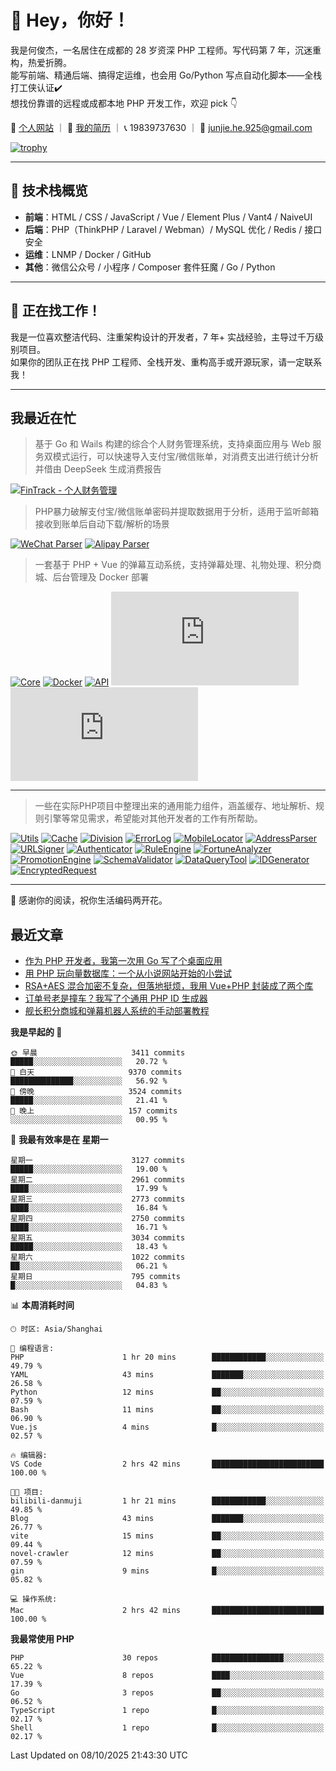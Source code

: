 # 👋 Hey，你好！

我是何俊杰，一名居住在成都的 28 岁资深 PHP 工程师。写代码第 7 年，沉迷重构，热爱折腾。  
能写前端、精通后端、搞得定运维，也会用 Go/Python 写点自动化脚本——全栈打工侠认证✔️  
想找份靠谱的远程或成都本地 PHP 开发工作，欢迎 pick 👇

📄 [个人网站](https://hejunjie.life) ｜ 📄 [我的简历](https://hejunjie.life/docx/%E7%AE%80%E5%8E%8620250406.pdf) ｜ 📞 19839737630 ｜ 📮 junjie.he.925@gmail.com

[![trophy](https://github-profile-trophy.vercel.app/?username=zxc7563598&title=MultiLanguage,Commits,PullRequest,Stars,Experience,Repositories,Followers,Issues)](https://hejunjie.life)

---

## 🚀 技术栈概览

- **前端**：HTML / CSS / JavaScript / Vue / Element Plus / Vant4 / NaiveUI  
- **后端**：PHP（ThinkPHP / Laravel / Webman）/ MySQL 优化 / Redis / 接口安全  
- **运维**：LNMP / Docker / GitHub  
- **其他**：微信公众号 / 小程序 / Composer 套件狂魔 / Go / Python

---

## 📢 正在找工作！

我是一位喜欢整洁代码、注重架构设计的开发者，7 年+ 实战经验，主导过千万级别项目。  
如果你的团队正在找 PHP 工程师、全栈开发、重构高手或开源玩家，请一定联系我！

---

## 我最近在忙

> 基于 Go 和 Wails 构建的综合个人财务管理系统，支持桌面应用与 Web 服务双模式运行，可以快速导入支付宝/微信账单，对消费支出进行统计分析并借由 DeepSeek 生成消费报告

[![FinTrack - 个人财务管理](https://img.shields.io/badge/FinTrack-个人财务管理-0078D7?style=for-the-badge&logo=symantec)](https://github.com/zxc7563598/fintrack-backend)

> PHP暴力破解支付宝/微信账单密码并提取数据用于分析，适用于监听邮箱接收到账单后自动下载/解析的场景

[![WeChat Parser](https://img.shields.io/badge/php--wechat--bill--parser-微信账单解析器-7bb32e?style=for-the-badge&logo=wechat)](https://github.com/zxc7563598/php-wechat-bill-parser)
[![Alipay Parser](https://img.shields.io/badge/php--alipay--bill--parser-支付宝账单解析器-1677ff?style=for-the-badge&logo=alipay)](https://github.com/zxc7563598/php-alipay-bill-parser)

> 一套基于 PHP + Vue 的弹幕互动系统，支持弹幕处理、礼物处理、积分商城、后台管理及 Docker 部署

[![Core](https://img.shields.io/badge/php--bilibili--danmu--core-B站交互核心模块-blueviolet?style=for-the-badge&logo=php)](https://github.com/zxc7563598/php-bilibili-danmu-core)
[![Docker](https://img.shields.io/badge/php--bilibili--danmu--docker-Docker一键部署容器-2496ed?style=for-the-badge&logo=docker)](https://github.com/zxc7563598/php-bilibili-danmu-docker)
[![API](https://img.shields.io/badge/php--bilibili--danmu-项目本体-007acc?style=for-the-badge&logo=php)](https://github.com/zxc7563598/php-bilibili-danmu)
[![Admin](https://img.shields.io/badge/vue--bilibili--danmu--admin-前端：管理后台-42b883?style=for-the-badge&logo=vue.js)](https://github.com/zxc7563598/vue-bilibili-danmu-admin)
[![Shop](https://img.shields.io/badge/vue--bilibili--danmu--shop-前端：移动端积分商城-3eaf7c?style=for-the-badge&logo=vue.js)](https://github.com/zxc7563598/vue-bilibili-danmu-shop)

---

> 一些在实际PHP项目中整理出来的通用能力组件，涵盖缓存、地址解析、规则引擎等常见需求，希望能对其他开发者的工作有所帮助。

[![Utils](https://img.shields.io/badge/php--utils-工具函数集合-6e40c9?style=for-the-badge&logo=php)](https://github.com/zxc7563598/php-utils)
[![Cache](https://img.shields.io/badge/php--cache-多层缓存系统-4c51bf?style=for-the-badge&logo=databricks)](https://github.com/zxc7563598/php-cache)
[![Division](https://img.shields.io/badge/php--china--division-行政区划解析/身份证查询归属地-2d6a4f?style=for-the-badge&logo=mapbox)](https://github.com/zxc7563598/php-china-division)
[![ErrorLog](https://img.shields.io/badge/php--error--log-多通道错误日志-ef476f?style=for-the-badge&logo=textpattern)](https://github.com/zxc7563598/php-error-log)
[![MobileLocator](https://img.shields.io/badge/php--mobile--locator-手机号归属地查询-06d6a0?style=for-the-badge&logo=googlemaps)](https://github.com/zxc7563598/php-mobile-locator)
[![AddressParser](https://img.shields.io/badge/php--address--parser-收货地址解析-118ab2?style=for-the-badge&logo=homeassistant)](https://github.com/zxc7563598/php-address-parser)
[![URLSigner](https://img.shields.io/badge/php--url--signer-签名链接工具-073b4c?style=for-the-badge&logo=linktree)](https://github.com/zxc7563598/php-url-signer)
[![Authenticator](https://img.shields.io/badge/php--google--authenticator-TOTP动态口令-ff6b6b?style=for-the-badge&logo=google)](https://github.com/zxc7563598/php-google-authenticator)
[![RuleEngine](https://img.shields.io/badge/php--simple--rule--engine-轻量规则引擎-f4a261?style=for-the-badge&logo=elastic)](https://github.com/zxc7563598/php-simple-rule-engine)
[![FortuneAnalyzer](https://img.shields.io/badge/php--fortune--analyzer-八字命理分析-c084fc?style=for-the-badge&logo=astro)](https://github.com/zxc7563598/php-fortune-analyzer)
[![PromotionEngine](https://img.shields.io/badge/php--promotion--engine-促销策略引擎-f3722c?style=for-the-badge&logo=shopify)](https://github.com/zxc7563598/php-promotion-engine)
[![SchemaValidator](https://img.shields.io/badge/php--schema--validator-参数验证器-3a86ff?style=for-the-badge&logo=checkmarx)](https://github.com/zxc7563598/php-schema-validator)
[![DataQueryTool](https://img.shields.io/badge/php--data--query--tool-数据查询与导出-0077b6?style=for-the-badge&logo=databricks)](https://github.com/zxc7563598/data-query-tool)
[![IDGenerator](https://img.shields.io/badge/php--id--generator-唯一ID生成器-ff9f1c?style=for-the-badge&logo=apachekafka)](https://github.com/zxc7563598/php-id-generator)
[![EncryptedRequest](https://img.shields.io/badge/php--encrypted--request-请求加密处理工具包-6f4e7c?style=for-the-badge&logo=foundryvirtualtabletop)](https://github.com/zxc7563598/php-encrypted-request)


---

👋 感谢你的阅读，祝你生活编码两开花。

## 最近文章
<!-- BLOG-POST-LIST:START -->
- [作为 PHP 开发者，我第一次用 Go 写了个桌面应用](https://hejunjie.life/posts/d7285de6.html)
- [用 PHP 玩向量数据库：一个从小说网站开始的小尝试](https://hejunjie.life/posts/9dff3f92.html)
- [RSA+AES 混合加密不复杂，但落地挺烦，我用 Vue+PHP 封装成了两个库](https://hejunjie.life/posts/9634b05b.html)
- [订单号老是撞车？我写了个通用 PHP ID 生成器](https://hejunjie.life/posts/697aafe5.html)
- [舰长积分商城和弹幕机器人系统的手动部署教程](https://hejunjie.life/posts/b80f6d1a.html)
<!-- BLOG-POST-LIST:END -->


<!--START_SECTION:waka-->
**我是早起的 🐤** 

```text
🌞 早晨                     3411 commits        █████░░░░░░░░░░░░░░░░░░░░   20.72 % 
🌆 白天                     9370 commits        ██████████████░░░░░░░░░░░   56.92 % 
🌃 傍晚                     3524 commits        █████░░░░░░░░░░░░░░░░░░░░   21.41 % 
🌙 晚上                     157 commits         ░░░░░░░░░░░░░░░░░░░░░░░░░   00.95 % 
```
📅 **我最有效率是在 星期一** 

```text
星期一                      3127 commits        █████░░░░░░░░░░░░░░░░░░░░   19.00 % 
星期二                      2961 commits        ████░░░░░░░░░░░░░░░░░░░░░   17.99 % 
星期三                      2773 commits        ████░░░░░░░░░░░░░░░░░░░░░   16.84 % 
星期四                      2750 commits        ████░░░░░░░░░░░░░░░░░░░░░   16.71 % 
星期五                      3034 commits        █████░░░░░░░░░░░░░░░░░░░░   18.43 % 
星期六                      1022 commits        ██░░░░░░░░░░░░░░░░░░░░░░░   06.21 % 
星期日                      795 commits         █░░░░░░░░░░░░░░░░░░░░░░░░   04.83 % 
```


📊 **本周消耗时间** 

```text
🕑︎ 时区: Asia/Shanghai

💬 编程语言: 
PHP                      1 hr 20 mins        ████████████░░░░░░░░░░░░░   49.79 % 
YAML                     43 mins             ███████░░░░░░░░░░░░░░░░░░   26.58 % 
Python                   12 mins             ██░░░░░░░░░░░░░░░░░░░░░░░   07.59 % 
Bash                     11 mins             ██░░░░░░░░░░░░░░░░░░░░░░░   06.90 % 
Vue.js                   4 mins              █░░░░░░░░░░░░░░░░░░░░░░░░   02.57 % 

🔥 编辑器: 
VS Code                  2 hrs 42 mins       █████████████████████████   100.00 % 

🐱‍💻 项目: 
bilibili-danmuji         1 hr 21 mins        ████████████░░░░░░░░░░░░░   49.85 % 
Blog                     43 mins             ███████░░░░░░░░░░░░░░░░░░   26.77 % 
vite                     15 mins             ██░░░░░░░░░░░░░░░░░░░░░░░   09.44 % 
novel-crawler            12 mins             ██░░░░░░░░░░░░░░░░░░░░░░░   07.59 % 
gin                      9 mins              █░░░░░░░░░░░░░░░░░░░░░░░░   05.82 % 

💻 操作系统: 
Mac                      2 hrs 42 mins       █████████████████████████   100.00 % 
```

**我最常使用 PHP** 

```text
PHP                      30 repos            ████████████████░░░░░░░░░   65.22 % 
Vue                      8 repos             ████░░░░░░░░░░░░░░░░░░░░░   17.39 % 
Go                       3 repos             ██░░░░░░░░░░░░░░░░░░░░░░░   06.52 % 
TypeScript               1 repo              █░░░░░░░░░░░░░░░░░░░░░░░░   02.17 % 
Shell                    1 repo              █░░░░░░░░░░░░░░░░░░░░░░░░   02.17 % 
```




 Last Updated on 08/10/2025 21:43:30 UTC
<!--END_SECTION:waka-->
